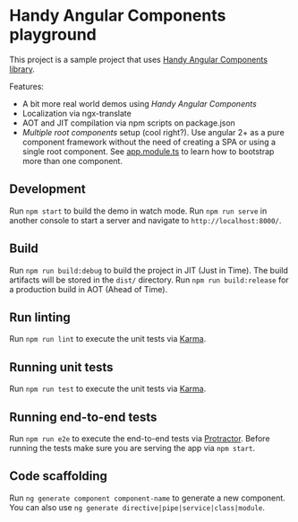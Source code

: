 # Handy Angular Components playground

This project is a sample project that uses [Handy Angular Components library](https://github.com/joanjane/handy-angular-components).

Features:
* A bit more real world demos using _Handy Angular Components_
* Localization via ngx-translate
* AOT and JIT compilation via npm scripts on package.json
* *Multiple root components* setup (cool right?). Use angular 2+ as a pure component framework without the need of creating a SPA or using a single root component. See [app.module.ts](https://github.com/joanjane/hac-playground/blob/master/src/app/app.module.ts#L32) to learn how to bootstrap more than one component.

## Development

Run `npm start` to build the demo in watch mode. Run `npm run serve` in another console to start a server and navigate to `http://localhost:8000/`.

## Build

Run `npm run build:debug` to build the project in JIT (Just in Time). The build artifacts will be stored in the `dist/` directory.
Run `npm run build:release` for a production build in AOT (Ahead of Time).

## Run linting

Run `npm run lint` to execute the unit tests via [Karma](https://karma-runner.github.io).

## Running unit tests

Run `npm run test` to execute the unit tests via [Karma](https://karma-runner.github.io).

## Running end-to-end tests

Run `npm run e2e` to execute the end-to-end tests via [Protractor](http://www.protractortest.org/).
Before running the tests make sure you are serving the app via `npm start`.

## Code scaffolding

Run `ng generate component component-name` to generate a new component. You can also use `ng generate directive|pipe|service|class|module`.
